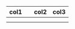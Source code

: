 | col1 |   | col2 | col3 |
| ------ | --- | ------ | ------ |
|      |   |      |      |
|      |   |      |      |
